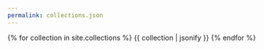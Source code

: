 ```yaml
---
permalink: collections.json
---
```

{% for collection in site.collections %}
  {{ collection | jsonify }}
{% endfor %}

